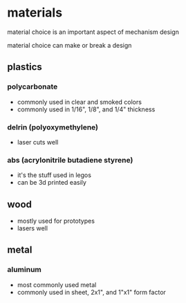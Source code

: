 # materials

material choice is an important aspect of mechanism design

material choice can make or break a design

## plastics

### polycarbonate

* commonly used in clear and smoked colors
* commonly used in 1/16", 1/8", and 1/4" thickness

### delrin (polyoxymethylene)

* laser cuts well

### abs (acrylonitrile butadiene styrene)

* it's the stuff used in legos
* can be 3d printed easily

## wood

* mostly used for prototypes
* lasers well

## metal

### aluminum

* most commonly used metal
* commonly used in sheet, 2x1", and 1"x1" form factor